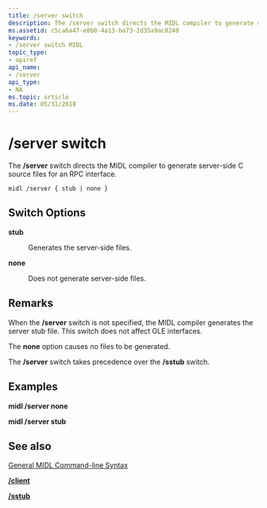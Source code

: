 ```yaml
---
title: /server switch
description: The /server switch directs the MIDL compiler to generate server-side C source files for an RPC interface.
ms.assetid: c5ca6a47-e8b0-4a13-ba73-2d35a9ac8240
keywords:
- /server switch MIDL
topic_type:
- apiref
api_name:
- /server
api_type:
- NA
ms.topic: article
ms.date: 05/31/2018
---
```


# /server switch

The **/server** switch directs the MIDL compiler to generate server-side C source files for an RPC interface.

``` syntax
midl /server { stub | none }
```

## Switch Options

<dl> <dt>

 
</dt> <dd>

<dt>

<span id="stub"></span><span id="STUB"></span>

<span id="stub"></span><span id="STUB"></span>****stub****


</dt> <dd>

Generates the server-side files.

</dd> <dt>

<span id="none"></span><span id="NONE"></span>

<span id="none"></span><span id="NONE"></span>****none****


</dt> <dd>

Does not generate server-side files.

</dd> </dl> </dd> </dl>

## Remarks

When the **/server** switch is not specified, the MIDL compiler generates the server stub file. This switch does not affect OLE interfaces.

The **none** option causes no files to be generated.

The **/server** switch takes precedence over the **/sstub** switch.

## Examples

**midl /server none**

**midl /server stub**

## See also

<dl> <dt>

[General MIDL Command-line Syntax](general-midl-command-line-syntax.md)
</dt> <dt>

[**/client**](-client.md)
</dt> <dt>

[**/sstub**](-sstub.md)
</dt> </dl>

 

 




